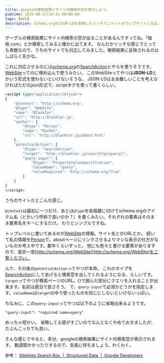 ```yaml
---
title: googleの検索結果にサイト内検索の窓を表示しよう。
pubtime: 2015-08-21T16:41:00+09:00
tags: [Web]
description: schema.orgのJSON-LDを使用したリッチスニペットをウェブサイトに仕込んで、Googleの検索結果にサイト内検索の窓が表示されるようにする方法です。
---
```


グーグルの検索結果にサイト内検索の窓が出ることがあるんですってね。「価格.com」とか検索してみると確かに出てます。
なんだかリッチな感じでとっても素敵なので、うちのサイトでも対応してみました。検索結果に反映されるのはしばらく先かな。

これに対応させるのには[schema.org](http://schema.org/)の[SearchAction](http://schema.org/SearchAction)とやらを使うそうです。[WebSite](http://schema.org/WebSite)ってのに埋め込んで使うみたい。
このWebSiteってやつは**JSON-LD**とかいう形式を使わないといけないそうな。
JSON-LDはまあ難しいことを考えなければただのjson形式で、scriptタグを使って書くらしい。

``` html
<script type="application/ld+json">
{
    "@context": "http://schema.org",
    "@type": "WebSite",
    "name": "BlankTar",
    "url": "http://blanktar.jp",
    "author": {
        "@type": "Person",
        "name": "MacRat",
        "url": "http://blanktar.jp/about.html"
    },
    "potentialAction": {
        "@type": "SearchAction",
        "target": "http://blanktar.jp/search?q={query}",
        "query-input": {
            "@type": "PropertyValueSpecification",
            "valueName": "query",
            "valueRequired": "http://schema.org/True"
        }
    }
}
</script>
```
うちのサイトだとこんな感じ。

`@context`は最初に一つだけ、あとは`@type`を各階層に付けてschema.orgのアイテム名（とかいう呼称で良いのか？）を書くみたい。それぞれの要素はそのまま要素名をキーにするだけ。
わりとシンプルですね。

トップレベルに書いてあるのが[WebSite](http://schema.org/WebSite)の情報。サイト名とかURLとか。
続いて私の情報を[Person](http://schema.org/Person)で。aboutページにリンクさせるよりマシな表示の仕方がないものか考え中です。数年くらいずっと。
他にも色々と書ける要素がありますので、是非一度[http://schema.org/WebSite](http://schema.org/WebSite)をご覧ください。

んで、その後の`potentialAction`ってやつが本命。
これのタイプを[SearchAction](http://schema.org/SearchAction)にしてあげると検索窓を出してくれるようになる、らしいです。
`target`ってやつが検索ページのURL。{}で囲んだ部分にクエリを入れることが出来ます。名前は適当で良さそう。
で、`query-input`で必須かどうかを指定します。`valueName`は`target`の中で使ったものを同じにしないといけないっぽい。

ちなみに、この`query-input`ってやつは以下のように省略出来るようです。
```
"query-input": "required name=query"
```
めっちゃ短かい。
省略してる感がすごいのでなんとなくやめておきましたが、たぶんこっちでも良い。

そんな感じでやると、多分、googleの検索結果にサイト内検索窓が表示されます。
数週間かかったりするので、気長に待ちましょう。わくわく。

参考： [Sitelinks Search Box &nbsp;|&nbsp; Structured Data &nbsp;|&nbsp; Google Developers](https://developers.google.com/structured-data/slsb-overview)
